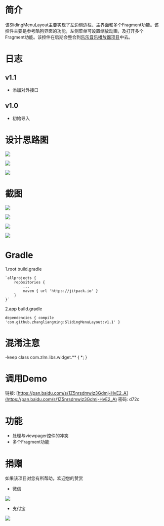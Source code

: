 # 简介 #
该SlidingMenuLayout主要实现了左边侧边栏、主界面和多个Fragment功能。该控件主要是参考酷狗界面的功能，左侧菜单可设置缩放动画，及打开多个Fragment功能。该控件在后期会整合到[乐乐音乐播放器项目](https://github.com/zhangliangming/HappyPlayer5)中去。

# 日志 #

## v1.1 ##
- 添加对外接口

## v1.0 ##
- 初始导入

# 设计思路图 #

![](https://i.imgur.com/atqEkCf.png)

![](https://i.imgur.com/9faCtfh.png)

![](https://i.imgur.com/r8D827t.png)


# 截图 #

![](https://i.imgur.com/uABcAiK.png)

![](https://i.imgur.com/QzmOk0P.png)

![](https://i.imgur.com/25hBtio.png)

![](https://i.imgur.com/BPdwxB2.png)


# Gradle #
1.root build.gradle

	`allprojects {
		repositories {
			...
			maven { url 'https://jitpack.io' }
		}
	}`
	
2.app build.gradle

`dependencies {
	         compile 'com.github.zhangliangming:SlidingMenuLayout:v1.1'
	}`

# 混淆注意 #

-keep class com.zlm.libs.widget.** { *; }

# 调用Demo #

链接: [https://pan.baidu.com/s/1Z5nrsdmwiz3Gdmj-HvE2_A](https://pan.baidu.com/s/1Z5nrsdmwiz3Gdmj-HvE2_A) 密码: d72c

# 功能 #

- 处理与viewpager控件的冲突
- 多个Fragment功能

# 捐赠 #
如果该项目对您有所帮助，欢迎您的赞赏

- 微信

![](https://i.imgur.com/e3hERHh.png)

- 支付宝

![](https://i.imgur.com/29AcEPA.png)
